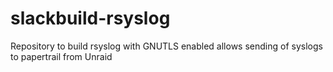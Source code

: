 # slackbuild-rsyslog
Repository to build rsyslog with GNUTLS enabled allows sending of syslogs to papertrail from Unraid
